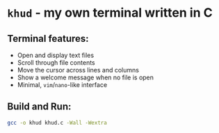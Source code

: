 # `khud` - my own terminal written in C

## Terminal features: 

- Open and display text files
- Scroll through file contents
- Move the cursor across lines and columns
- Show a welcome message when no file is open
- Minimal, `vim`/`nano`-like interface


## Build and Run:

```bash
gcc -o khud khud.c -Wall -Wextra



